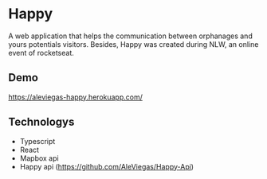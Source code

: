 # Happy

A web application that helps the communication between orphanages and yours potentials visitors. Besides, Happy was created during NLW, an online event of rocketseat.

## Demo

https://aleviegas-happy.herokuapp.com/

## Technologys

- Typescript
- React
- Mapbox api
- Happy api (https://github.com/AleViegas/Happy-Api)
